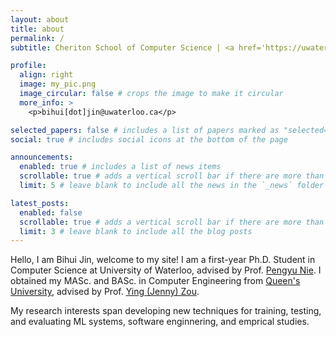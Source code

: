 ```yaml
---
layout: about
title: about
permalink: /
subtitle: Cheriton School of Computer Science | <a href='https://uwaterloo.ca/'>University of Waterloo</a>

profile:
  align: right
  image: my_pic.png
  image_circular: false # crops the image to make it circular
  more_info: >
    <p>bihui[dot]jin@uwaterloo.ca</p>

selected_papers: false # includes a list of papers marked as "selected={true}"
social: true # includes social icons at the bottom of the page

announcements:
  enabled: true # includes a list of news items
  scrollable: true # adds a vertical scroll bar if there are more than 3 news items
  limit: 5 # leave blank to include all the news in the `_news` folder

latest_posts:
  enabled: false
  scrollable: true # adds a vertical scroll bar if there are more than 3 new posts items
  limit: 3 # leave blank to include all the blog posts
---
```

Hello, I am Bihui Jin, welcome to my site! I am a first-year Ph.D. Student in Computer Science at University of Waterloo, advised by Prof. [Pengyu Nie](https://pengyunie.github.io/). I obtained my MASc. and BASc. in Computer Engineering from [Queen&#39;s University](https://www.queensu.ca/), advised by Prof. [Ying (Jenny) Zou](https://smithengineering.queensu.ca/directory/faculty/ying-zou.html).

My research interests span developing new techniques for training, testing, and evaluating ML systems, software enginnering, and emprical studies.
